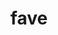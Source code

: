 ---
category: 4-letters
denotation: null
name: fave
reference_link: https://www.etymonline.com/word/fave
root_language: null
root_name: null
title: fave
type: free
word_sums:
- respelling: fave
  sum: 'Fave + '
---